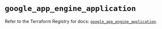 # `google_app_engine_application`

Refer to the Terraform Registry for docs: [`google_app_engine_application`](https://registry.terraform.io/providers/hashicorp/google/6.31.0/docs/resources/app_engine_application).

